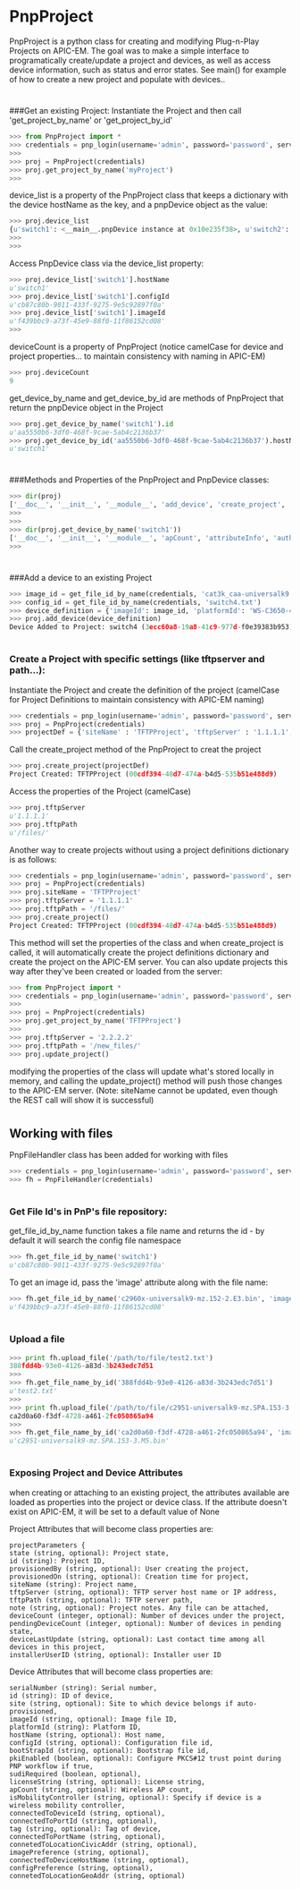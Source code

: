 # PnpProject
PnpProject is a python class for creating and modifying Plug-n-Play Projects on APIC-EM.  The goal was to make a simple interface to programatically create/update a project and devices, as well as access device information, such as status and error states.
See main() for example of how to create a new project and populate with devices..

# ###############
###Get an existing Project:
Instantiate the Project and then call 'get_project_by_name' or 'get_project_by_id'
```python
>>> from PnpProject import *
>>> credentials = pnp_login(username='admin', password='password', server='1.1.1.1')
>>>
>>> proj = PnpProject(credentials)
>>> proj.get_project_by_name('myProject')
>>>
```

device_list is a property of the PnpProject class that keeps a dictionary with the device hostName as the key, and a pnpDevice object as the value:
```python
>>> proj.device_list
{u'switch1': <__main__.pnpDevice instance at 0x10e235f38>, u'switch2': <__main__.pnpDevice instance at 0x10e2431b8>, u'switch3': <__main__.pnpDevice instance at 0x10e243098>}
>>>
>>>
```

Access PnpDevice class via the device_list property:
```python
>>> proj.device_list['switch1'].hostName
u'switch1'
>>> proj.device_list['switch1'].configId
u'cb87c80b-9011-433f-9275-9e5c92897f0a'
>>> proj.device_list['switch1'].imageId
u'f439bbc9-a73f-45e9-88f0-11f86152cd08'
>>>
```

 deviceCount is a property of PnpProject (notice camelCase for device and project properties... to maintain consistency with naming in APIC-EM)
```python
>>> proj.deviceCount
9
```

get_device_by_name and get_device_by_id are methods of PnpProject that return the pnpDevice object in the Project
```python
>>> proj.get_device_by_name('switch1').id
u'aa5550b6-3df0-468f-9cae-5ab4c2136b37'
>>> proj.get_device_by_id('aa5550b6-3df0-468f-9cae-5ab4c2136b37').hostName
u'switch1'
```

# ###############
###Methods and Properties of the PnpProject and PnpDevice classes:
```python
>>> dir(proj)
['__doc__', '__init__', '__module__', 'add_device', 'create_project', 'credentials', 'deviceCount', 'deviceLastUpdate', 'device_list', 'error', 'error_reason', 'get_device_by_id', 'get_device_by_name', 'get_project_by_id', 'get_project_by_name', 'id', 'installerUserID', 'note', 'pendingDeviceCount', 'provisionedBy', 'provisionedOn', 'siteName', 'state', 'tftpPath', 'tftpServer']
>>>
>>>
>>> dir(proj.get_device_by_name('switch1'))
['__doc__', '__init__', '__module__', 'apCount', 'attributeInfo', 'authStatus', 'bootStrapId', 'configId', 'configPreference', 'connectedToDeviceHostName', 'connectedToDeviceId', 'connectedToPortId', 'connectedToPortName', 'connetedToLocationCivicAddr', 'connetedToLocationGeoAddr', 'create_device', 'deviceId', 'error', 'error_reason', 'hostName', 'id', 'imageId', 'imagePreference', 'isMobilityController', 'lastContact', 'lastStateTransitionTime', 'licenseString', 'pkiEnabled', 'platformId', 'populate_device_from_apic', 'serialNumber', 'site', 'state', 'stateDisplay', 'sudiRequired', 'tag']
>>>
```

# ###############
###Add a device to an existing Project
```python
>>> image_id = get_file_id_by_name(credentials, 'cat3k_caa-universalk9.SPA.03.07.04.E.152-3.E4.bin', 'image')
>>> config_id = get_file_id_by_name(credentials, 'switch4.txt')
>>> device_definition = {'imageId': image_id, 'platformId': 'WS-C3650-48PQ', 'configId': config_id, 'hostName': 'switch4'}
>>> proj.add_device(device_definition)
Device Added to Project: switch4 (3ecc60a8-19a8-41c9-977d-f0e39383b953) added to Project myProject (be358095-2f6a-4e47-8dcd-e6b9bdf66ecc)
```


# ###############
### Create a Project with specific settings (like tftpserver and path...):
Instantiate the Project and create the definition of the project (camelCase for Project Definitions to maintain consistency with APIC-EM naming)
```python
>>> credentials = pnp_login(username='admin', password='password', server='1.1.1.1')
>>> proj = PnpProject(credentials)
>>> projectDef = {'siteName' : 'TFTPProject', 'tftpServer' : '1.1.1.1', 'tftpPath' : '/files/'}
```

Call the create_project method of the PnpProject to creat the project
```python
>>> proj.create_project(projectDef)
Project Created: TFTPProject (00cdf394-48d7-474a-b4d5-535b51e488d9)
```

Access the properties of the Project (camelCase)
```python
>>> proj.tftpServer
u'1.1.1.1'
>>> proj.tftpPath
u'/files/'
```

Another way to create projects without using a project definitions dictionary is as follows:
```python
>>> credentials = pnp_login(username='admin', password='password', server='1.1.1.1')
>>> proj = PnpProject(credentials)
>>> proj.siteName = 'TFTPProject'
>>> proj.tftpServer = '1.1.1.1'
>>> proj.tftpPath = '/files/'
>>> proj.create_project()
Project Created: TFTPProject (00cdf394-48d7-474a-b4d5-535b51e488d9)
```

This method will set the properties of the class and when create_project is called, it will automatically create the project definitions dictionary and create the project on the APIC-EM server.  You can also update projects this way after they've been created or loaded from the server:

```python
>>> from PnpProject import *
>>> credentials = pnp_login(username='admin', password='password', server='1.1.1.1')
>>>
>>> proj = PnpProject(credentials)
>>> proj.get_project_by_name('TFTPProject')
>>>
>>> proj.tftpServer = '2.2.2.2'
>>> proj.tftpPath = '/new_files/'
>>> proj.update_project()
```
 
 modifying the properties of the class will update what's stored locally in memory, and calling the update_project() method will push those changes to the APIC-EM server.  (Note: siteName cannot be updated, even though the REST call will show it is successful)

# ###############
## Working with files
PnpFileHandler class has been added for working with files
```python
>>> credentials = pnp_login(username='admin', password='password', server='1.1.1.1')
>>> fh = PnpFileHandler(credentials)
```

# ###############
### Get File Id's in PnP's file repository:
get_file_id_by_name function takes a file name and returns the id - by default it will search the config file namespace
```python
>>> fh.get_file_id_by_name('switch1')
u'cb87c80b-9011-433f-9275-9e5c92897f0a'
```

To get an image id, pass the 'image' attribute along with the file name:
```python
>>> fh.get_file_id_by_name('c2960x-universalk9-mz.152-2.E3.bin', 'image')
u'f439bbc9-a73f-45e9-88f0-11f86152cd08'
```

# ###############
### Upload a file
```python
>>> print fh.upload_file('/path/to/file/test2.txt')
388fdd4b-93e0-4126-a83d-3b243edc7d51
>>>
>>> fh.get_file_name_by_id('388fdd4b-93e0-4126-a83d-3b243edc7d51')
u'test2.txt'
>>>
>>> print fh.upload_file('/path/to/file/c2951-universalk9-mz.SPA.153-3.M5.bin', 'image')
ca2d0a60-f3df-4728-a461-2fc050865a94
>>>
>>> fh.get_file_name_by_id('ca2d0a60-f3df-4728-a461-2fc050865a94', 'image')
u'c2951-universalk9-mz.SPA.153-3.M5.bin'
```

# ###############
### Exposing Project and Device Attributes
when creating or attaching to an existing project, the attributes available are loaded as properties into the project or device class.  If the attribute doesn't exist on APIC-EM, it will be set to a default value of None

Project Attributes that will become class properties are:
```
projectParameters {
state (string, optional): Project state,
id (string): Project ID,
provisionedBy (string, optional): User creating the project,
provisionedOn (string, optional): Creation time for project,
siteName (string): Project name,
tftpServer (string, optional): TFTP server host name or IP address,
tftpPath (string, optional): TFTP server path,
note (string, optional): Project notes. Any file can be attached,
deviceCount (integer, optional): Number of devices under the project,
pendingDeviceCount (integer, optional): Number of devices in pending state,
deviceLastUpdate (string, optional): Last contact time among all devices in this project,
installerUserID (string, optional): Installer user ID
```

Device Attributes that will become class properties are:
```
serialNumber (string): Serial number,
id (string): ID of device,
site (string, optional): Site to which device belongs if auto-provisioned,
imageId (string, optional): Image file ID,
platformId (string): Platform ID,
hostName (string, optional): Host name,
configId (string, optional): Configuration file id,
bootStrapId (string, optional): Bootstrap file id,
pkiEnabled (boolean, optional): Configure PKCS#12 trust point during PNP workflow if true,
sudiRequired (boolean, optional),
licenseString (string, optional): License string,
apCount (string, optional): Wireless AP count,
isMobilityController (string, optional): Specify if device is a wireless mobility controller,
connectedToDeviceId (string, optional),
connectedToPortId (string, optional),
tag (string, optional): Tag of device,
connectedToPortName (string, optional),
connetedToLocationCivicAddr (string, optional),
imagePreference (string, optional),
connectedToDeviceHostName (string, optional),
configPreference (string, optional),
connetedToLocationGeoAddr (string, optional)
```

